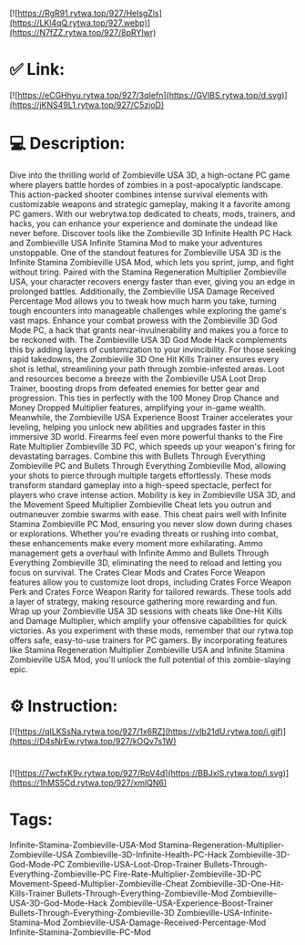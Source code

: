 [![https://RgR91.rytwa.top/927/HelsgZls](https://LKl4qQ.rytwa.top/927.webp)](https://N7fZZ.rytwa.top/927/8pRYIwr)
# ✅ Link:
[![https://eCGHhyu.rytwa.top/927/3qIefn](https://GVIBS.rytwa.top/d.svg)](https://jKNS49L1.rytwa.top/927/C5zjoD)
# 💻 Description:
Dive into the thrilling world of Zombieville USA 3D, a high-octane PC game where players battle hordes of zombies in a post-apocalyptic landscape. This action-packed shooter combines intense survival elements with customizable weapons and strategic gameplay, making it a favorite among PC gamers. With our webrytwa.top dedicated to cheats, mods, trainers, and hacks, you can enhance your experience and dominate the undead like never before. Discover tools like the Zombieville 3D Infinite Health PC Hack and Zombieville USA Infinite Stamina Mod to make your adventures unstoppable.
One of the standout features for Zombieville USA 3D is the Infinite Stamina Zombieville USA Mod, which lets you sprint, jump, and fight without tiring. Paired with the Stamina Regeneration Multiplier Zombieville USA, your character recovers energy faster than ever, giving you an edge in prolonged battles. Additionally, the Zombieville USA Damage Received Percentage Mod allows you to tweak how much harm you take, turning tough encounters into manageable challenges while exploring the game's vast maps.
Enhance your combat prowess with the Zombieville 3D God Mode PC, a hack that grants near-invulnerability and makes you a force to be reckoned with. The Zombieville USA 3D God Mode Hack complements this by adding layers of customization to your invincibility. For those seeking rapid takedowns, the Zombieville 3D One Hit Kills Trainer ensures every shot is lethal, streamlining your path through zombie-infested areas.
Loot and resources become a breeze with the Zombieville USA Loot Drop Trainer, boosting drops from defeated enemies for better gear and progression. This ties in perfectly with the 100 Money Drop Chance and Money Dropped Multiplier features, amplifying your in-game wealth. Meanwhile, the Zombieville USA Experience Boost Trainer accelerates your leveling, helping you unlock new abilities and upgrades faster in this immersive 3D world.
Firearms feel even more powerful thanks to the Fire Rate Multiplier Zombieville 3D PC, which speeds up your weapon's firing for devastating barrages. Combine this with Bullets Through Everything Zombieville PC and Bullets Through Everything Zombieville Mod, allowing your shots to pierce through multiple targets effortlessly. These mods transform standard gameplay into a high-speed spectacle, perfect for players who crave intense action.
Mobility is key in Zombieville USA 3D, and the Movement Speed Multiplier Zombieville Cheat lets you outrun and outmaneuver zombie swarms with ease. This cheat pairs well with Infinite Stamina Zombieville PC Mod, ensuring you never slow down during chases or explorations. Whether you're evading threats or rushing into combat, these enhancements make every moment more exhilarating.
Ammo management gets a overhaul with Infinite Ammo and Bullets Through Everything Zombieville 3D, eliminating the need to reload and letting you focus on survival. The Crates Clear Mods and Crates Force Weapon features allow you to customize loot drops, including Crates Force Weapon Perk and Crates Force Weapon Rarity for tailored rewards. These tools add a layer of strategy, making resource gathering more rewarding and fun.
Wrap up your Zombieville USA 3D sessions with cheats like One-Hit Kills and Damage Multiplier, which amplify your offensive capabilities for quick victories. As you experiment with these mods, remember that our rytwa.top offers safe, easy-to-use trainers for PC gamers. By incorporating features like Stamina Regeneration Multiplier Zombieville USA and Infinite Stamina Zombieville USA Mod, you'll unlock the full potential of this zombie-slaying epic.

# ⚙️ Instruction:
[![https://qILKSsNa.rytwa.top/927/1x6RZ](https://vlb21dU.rytwa.top/i.gif)](https://D4sNrEw.rytwa.top/927/kOQv7s1W)
#
[![https://7wcfxK9v.rytwa.top/927/RpV4d](https://BBJxlS.rytwa.top/l.svg)](https://1hMS5Cd.rytwa.top/927/xmlQN6)
# Tags:
Infinite-Stamina-Zombieville-USA-Mod Stamina-Regeneration-Multiplier-Zombieville-USA Zombieville-3D-Infinite-Health-PC-Hack Zombieville-3D-God-Mode-PC Zombieville-USA-Loot-Drop-Trainer Bullets-Through-Everything-Zombieville-PC Fire-Rate-Multiplier-Zombieville-3D-PC Movement-Speed-Multiplier-Zombieville-Cheat Zombieville-3D-One-Hit-Kills-Trainer Bullets-Through-Everything-Zombieville-Mod Zombieville-USA-3D-God-Mode-Hack Zombieville-USA-Experience-Boost-Trainer Bullets-Through-Everything-Zombieville-3D Zombieville-USA-Infinite-Stamina-Mod Zombieville-USA-Damage-Received-Percentage-Mod Infinite-Stamina-Zombieville-PC-Mod





